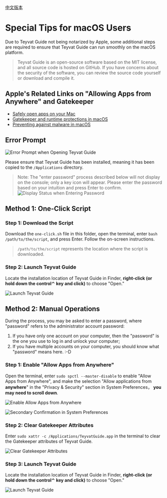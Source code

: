[中文版本](README.md)

# Special Tips for macOS Users

Due to Teyvat Guide not being notarized by Apple, some additional steps are required to ensure that Teyvat Guide can run smoothly on the macOS platform.

> Teyvat Guide is an open-source software based on the MIT license, and all source code is hosted on GitHub. If you have concerns about the security of the software, you can review the source code yourself or download and compile it.

## Apple's Related Links on "Allowing Apps from Anywhere" and Gatekeeper

- [Safely open apps on your Mac](https://support.apple.com/102445)
- [Gatekeeper and runtime protections in macOS](https://support.apple.com/guide/security/sec5599b66df/)
- [Preventing against malware in macOS](https://support.apple.com/guide/security/sec469d47bd8/)

## Error Prompt

![Error Prompt when Opening Teyvat Guide](error.png)

Please ensure that Teyvat Guide has been installed, meaning it has been copied to the `/Applications` directory.

> Note: The "enter password" process described below will not display on the console; only a key icon will appear. Please enter the password based on your intuition and press Enter to confirm.
> ![Display Status when Entering Password](password.png)

## Method 1: One-Click Script

### Step 1: Download the Script

Download the `one-click.sh` file in this folder, open the terminal, enter `bash /path/to/the/script`, and press Enter. Follow the on-screen instructions.

> `/path/to/the/script` represents the location where the script is downloaded.

### Step 2: Launch Teyvat Guide

Locate the installation location of Teyvat Guide in Finder, **right-click (or hold down the control⌃ key and click)** to choose "Open."

![Launch Teyvat Guide](open.png)

## Method 2: Manual Operations

During the process, you may be asked to enter a password, where "password" refers to the administrator account password:

1. If you have only one account on your computer, then the "password" is the one you use to log in and unlock your computer;
2. If you have multiple accounts on your computer, you should know what "password" means here. :-D

### Step 1: Enable "Allow Apps from Anywhere"

Open the terminal, enter `sudo spctl --master-disable` to enable "Allow Apps from Anywhere", and make the selection "Allow applications from **anywhere**" in the "Privacy & Security" section in System Preferences， **you may need to scroll down**.

  ![Enable Allow Apps from Anywhere](gatekeeper.png)

  ![Secondary Confirmation in System Preferences](gatekeeper-settings.png)

### Step 2: Clear Gatekeeper Attributes

Enter `sudo xattr -c /Applications/TeyvatGuide.app` in the terminal to clear the Gatekeeper attributes of Teyvat Guide.

![Clear Gatekeeper Attributes](remove-gatekeeper.png)

### Step 3: Launch Teyvat Guide

Locate the installation location of Teyvat Guide in Finder, **right-click (or hold down the control⌃ key and click)** to choose "Open."

![Launch Teyvat Guide](open.png)